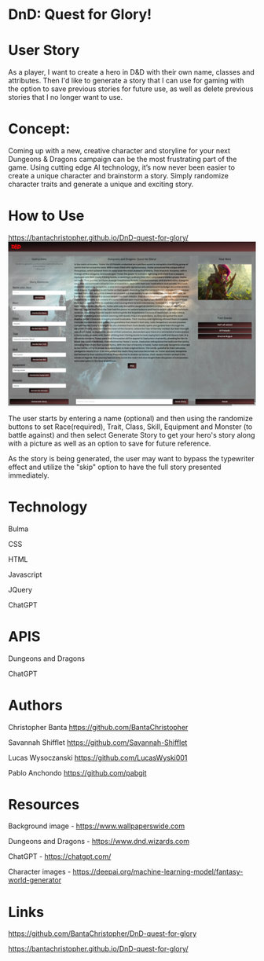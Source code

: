 # DnD: Quest for Glory!

# User Story

As a player, I want to create a hero in D&D with their own name, classes and attributes. Then I'd like to generate a
story that I can use for gaming with the option to save previous stories for future use, as well as delete previous stories that I no longer want to use.

# Concept:
Coming up with a new, creative character and storyline for your next Dungeons & Dragons campaign can be the most frustrating part of the game. Using cutting edge AI technology, it’s now never been easier to create a unique character and brainstorm a story. Simply randomize character traits and generate a unique and exciting story. 

# How to Use

https://bantachristopher.github.io/DnD-quest-for-glory/
![Alt text](./assets/ReadMe%20Images/dndSS.png)

The user starts by entering a name (optional) and then using the randomize buttons to set Race(required), Trait, Class, Skill, Equipment and Monster (to battle against) and then select Generate Story to get your hero's story along with a picture as well as an option to save for future reference. 

As the story is being generated, the user may want to bypass the typewriter effect and utilize the "skip" option to have the full story presented immediately.

# Technology
Bulma

CSS

HTML 

Javascript

JQuery

ChatGPT

# APIS
Dungeons and Dragons

ChatGPT

# Authors
Christopher Banta
https://github.com/BantaChristopher

Savannah Shifflet
https://github.com/Savannah-Shifflet

Lucas Wysoczanski
https://github.com/LucasWyski001

Pablo Anchondo
https://github.com/pabgit

# Resources
Background image - https://www.wallpaperswide.com

Dungeons and Dragons - https://www.dnd.wizards.com

ChatGPT - https://chatgpt.com/

Character images - https://deepai.org/machine-learning-model/fantasy-world-generator

# Links
https://github.com/BantaChristopher/DnD-quest-for-glory

https://bantachristopher.github.io/DnD-quest-for-glory/